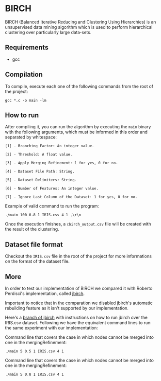 # BIRCH

BIRCH (Balanced Iterative Reducing and Clustering Using Hierarchies) is an unsupervised data mining algorithm which is used to perform hierarchical clustering over particularly large data-sets.

## Requirements
* gcc

## Compilation

To compile, execute each one of the following commands from the root of the project:

```
gcc *.c -o main -lm
```

## How to run

After compiling it, you can run the algorithm by executing the `main` binary with the following arguments, which must be informed in this order and separated by whitespace:

~~~
[1] - Branching Factor: An integer value.

[2] - Threshold: A float value.

[3] - Apply Merging Refinement: 1 for yes, 0 for no.

[4] - Dataset File Path: String.

[5] - Dataset Delimiters: String.

[6] - Number of Features: An integer value.

[7] - Ignore Last Column of the Dataset: 1 for yes, 0 for no.
~~~

Example of valid command to run the program:

```
./main 100 0.8 1 IRIS.csv 4 1 ,\r\n
```

Once the execution finishes, a `cbirch_output.csv` file will be created with the result of the clustering.


## Dataset file format

Checkout the `IRIS.csv` file in the root of the project for more informations on the format of the dataset file.

## More

In order to test our implementation of BIRCH we compared it with Roberto Perdisci's implementation, called [jbirch](https://github.com/perdisci/jbirch).

Important to notice that in the comparation we disabled jbirch's automatic rebuilding feature as it isn't supported by our implementation.

Here's a [branch of jbirch](https://github.com/douglas444/jbirch) with instructions on how to run jbirch over the IRIS.csv dataset. Following we have the equivalent command lines to run the same experiment with our implementation:

Command line that covers the case in which nodes cannot be merged into one in the mergingRefinement:

```
./main 5 0.5 1 IRIS.csv 4 1
```

Command line that covers the case in which nodes cannot be merged into one in the mergingRefinement:
```
./main 5 0.8 1 IRIS.csv 4 1
```

